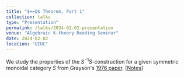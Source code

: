 ```yaml
---
title: "$+=Q$ Theorem, Part 1"
collection: talks
type: "Presentation"
permalink: /talks/2024-02-02-presentation
venue: "Algebraic K-theory Reading Seminar"
date: 2024-02-02
location: "UIUC"
---
```


We study the properties of the $S^{-1}S$-construction for a given symmetric monoidal category $S$ from Grayson's [1976 paper](https://link.springer.com/chapter/10.1007/BFb0080003). [<a href = "../files/+=Q.pdf">Notes</a>] 
